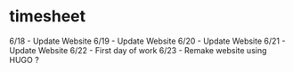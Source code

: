# timesheet

6/18 - Update Website
6/19 - Update Website
6/20 - Update Website
6/21 - Update Website
6/22 - First day of work
6/23 - Remake website using HUGO ?
